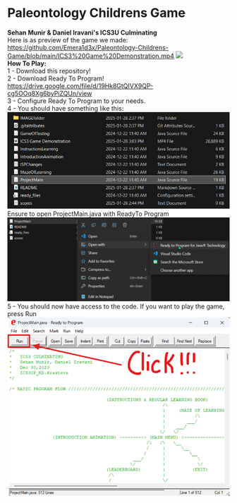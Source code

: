 # Paleontology Childrens Game
<b>Sehan Munir & Daniel Iravani's ICS3U Culminating</b><br>
Here is as preview of the game we made: <br>
https://github.com/Emera1d3x/Paleontology-Childrens-Game/blob/main/ICS3%20Game%20Demonstration.mp4
<img src="https://github.com/Emera1d3x/Paleontology-Childrens-Game/blob/main/ICS3%20Game%20Demonstration.gif" width="600"> <br>
<b>How To Play:</b> <br>
1 - Download this repository! <br>
2 - Download Ready To Program! https://drive.google.com/file/d/19Hk8GtQIVX9QP-cg5OOq8Xg6byPiZQUn/view <br>
3 - Configure Ready To Program to your needs. <br>
4 - You should have something like this: <br>
<img src="https://github.com/Emera1d3x/Paleontology-Childrens-Game/blob/main/Tutorial1.png" width="600"> <br>
Ensure to open ProjectMain.java with ReadyTo Program <br>
<img src="https://github.com/Emera1d3x/Paleontology-Childrens-Game/blob/main/Tutorial2.png" width="600"> <br>
5 - You should now have access to the code. If you want to play the game, press Run <br>
<img src="https://github.com/Emera1d3x/Paleontology-Childrens-Game/blob/main/Tutorial3.png" width="600"> <br>
